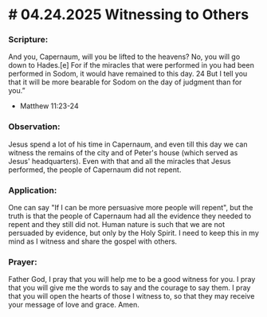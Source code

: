# # 04.24.2025 Witnessing to Others

### Scripture:
And you, Capernaum, will you be lifted to the heavens? No, you will go down to Hades.[e] For if the miracles that were performed in you had been performed in Sodom, it would have remained to this day. 24 But I tell you that it will be more bearable for Sodom on the day of judgment than for you.”
- Matthew 11:23-24

### Observation:
Jesus spend a lot of his time in Capernaum, and even till this day we can witness the remains of the city and of Peter's house (which served as Jesus' headquarters).
Even with that and all the miracles that Jesus performed, the people of Capernaum did not repent.

### Application:
One can say "If I can be more persuasive more people will repent", but the truth is that the people of Capernaum had all the evidence they needed to repent and they still did not.
Human nature is such that we are not persuaded by evidence, but only by the Holy Spirit. I need to keep this in my mind as I witness and share the gospel with others.

### Prayer:
Father God, I pray that you will help me to be a good witness for you. I pray that you will give me the words to say and the courage to say them. I pray that you will open the hearts of those I witness to, so that they may receive your message of love and grace. Amen.
